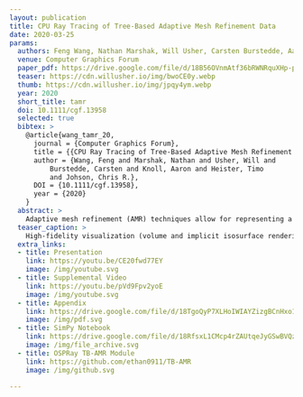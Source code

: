 ```yaml
---
layout: publication
title: CPU Ray Tracing of Tree-Based Adaptive Mesh Refinement Data
date: 2020-03-25
params:
  authors: Feng Wang, Nathan Marshak, Will Usher, Carsten Burstedde, Aaron Knoll, Timo Heister, and Chris R. Johnson
  venue: Computer Graphics Forum
  paper_pdf: https://drive.google.com/file/d/18B56OVnmAtf36bRWNRquXHp-pJtJWXIq/view?usp=sharing
  teaser: https://cdn.willusher.io/img/bwoCE0y.webp
  thumb: https://cdn.willusher.io/img/jpqy4ym.webp
  year: 2020
  short_title: tamr
  doi: 10.1111/cgf.13958
  selected: true
  bibtex: >
    @article{wang_tamr_20,
      journal = {Computer Graphics Forum},
      title = {{CPU Ray Tracing of Tree-Based Adaptive Mesh Refinement Data}},
      author = {Wang, Feng and Marshak, Nathan and Usher, Will and
          Burstedde, Carsten and Knoll, Aaron and Heister, Timo
          and Johson, Chris R.},
      DOI = {10.1111/cgf.13958},
      year = {2020}
    }
  abstract: >
    Adaptive mesh refinement (AMR) techniques allow for representing a simulation’s computation domain in an adaptive fashion. Although these techniques have found widespread adoption in high-performance computing simulations, visualizing their data output interactively and without cracks or artifacts remains challenging. In this paper, we present an efficient solution for direct volume rendering and hybrid implicit isosurface ray tracing of tree-based AMR (TB-AMR) data. We propose a novel reconstruction strategy, Generalized Trilinear Interpolation (GTI), to interpolate across AMR level boundaries without cracks or discontinuities in the surface normal. We employ a general sparse octree structure supporting a wide range of AMR data, and use it to accelerate volume rendering, hybrid implicit isosurface rendering and value queries. We demonstrate that our approach achieves artifact-free isosurface and volume rendering and provides higher quality output images compared to existing methods at interactive rendering rates.
  teaser_caption: >
    High-fidelity visualization (volume and implicit isosurface rendering) of the NASA ExaJet dataset (field: vorticity). This dataset contains 656M cells (1.31B after instancing) of adaptive resolution and 63.2M triangles (126M after instancing). This 2400×600 image is rendered on a workstation with four Intel Xeon E7-8890 v3 CPUs (72 cores, 2.5 GHz) at a framerate of 6.64 FPS. We show that our system has the capability of ray tracing TB-AMR data in combination with advanced shading effects like ambient occlusion and path tracing.
  extra_links:
  - title: Presentation
    link: https://youtu.be/CE20fwd77EY
    image: /img/youtube.svg
  - title: Supplemental Video
    link: https://youtu.be/pVd9Fpv2yoE
    image: /img/youtube.svg
  - title: Appendix
    link: https://drive.google.com/file/d/18TgoQyP7XLHoIWIAYZizgBCnHxo1fIIp/view?usp=sharing
    image: /img/pdf.svg
  - title: SimPy Notebook
    link: https://drive.google.com/file/d/18RfsxL1CMcp4rZAUtqeJyGSwBVQzNzhd/view?usp=sharing
    image: /img/file_archive.svg
  - title: OSPRay TB-AMR Module
    link: https://github.com/ethan0911/TB-AMR
    image: /img/github.svg

---
```

